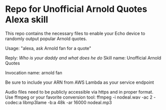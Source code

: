 # Repo for Unofficial Arnold Quotes Alexa skill
This repo contains the necessary files to enable your Echo device to randomly output popular Arnold quotes.

Usage: "alexa, ask Arnold fan for a quote"

Reply: *Who is your daddy and what does he do*
Skill name: Unofficial Arnold Quotes


Invocation name: arnold fan


Be sure to include your ARN from AWS Lambda as your service endpoint

Audio files need to be publicly accessible via https and in proper format. Use ffmpeg or your favorite conversion tool:
ffmpeg -i nodeal.wav -ac 2 -codec:a libmp3lame -b:a 48k -ar 16000 nodeal.mp3

